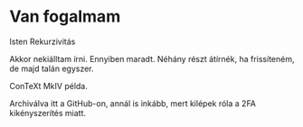 # Van fogalmam

Isten
Rekurzivitás

Akkor nekiálltam írni. Ennyiben maradt.
Néhány részt átírnék, ha frissíteném, de majd talán egyszer.

ConTeXt MkIV példa.

Archiválva itt a GitHub-on, annál is inkább, mert kilépek róla a 2FA kikényszerítés miatt.
